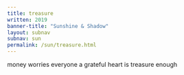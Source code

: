 ```yaml
---
title: treasure
written: 2019
banner-title: "Sunshine & Shadow" 
layout: subnav
subnav: sun
permalink: /sun/treasure.html
---
```


<div class="poem">
money worries everyone  
a grateful heart  
is treasure enough
</div>

